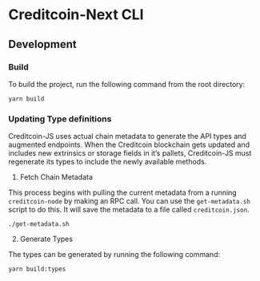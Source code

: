 # Creditcoin-Next CLI

## Development

### Build

To build the project, run the following command from the root directory:

```shell
yarn build
```

### Updating Type definitions

Creditcoin-JS uses actual chain metadata to generate the API types and augmented endpoints. When the Creditcoin blockchain gets updated and includes new extrinsics or storage fields in it’s pallets, Creditcoin-JS must regenerate its types to include the newly available methods.

1. Fetch Chain Metadata

This process begins with pulling the current metadata from a running `creditcoin-node` by making an RPC call. You can use the `get-metadata.sh` script to do this. It will save the metadata to a file called `creditcoin.json`.

```shell
./get-metadata.sh
```

2. Generate Types

The types can be generated by running the following command:

```shell
yarn build:types
```